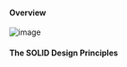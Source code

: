 #### Overview ####
![image](https://user-images.githubusercontent.com/5309726/101895492-9269ff80-3be2-11eb-9cb4-bf8c3d05eed3.png)

#### The SOLID Design Principles ####
